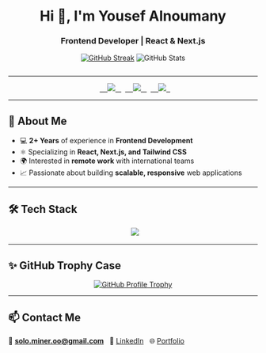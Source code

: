 <h1 align="center">Hi 👋, I'm Yousef Alnoumany</h1>
<h3 align="center">Frontend Developer | React & Next.js </h3>

<p align="center">
<a href="https://git.io/streak-stats"><img src="https://streak-stats.demolab.com?user=ousey-ousey&theme=dark&border_radius=7" alt="GitHub Streak" /></a>
    <img src="https://github-readme-stats.vercel.app/api?username=ousey-ousey&show_icons=true&theme=dark" alt="GitHub Stats" />
 
  
  <br>

  <div style="display: flex; justify-content: center; gap: 15px; flex-wrap: wrap;">

  </div>
</p>

---

<p align="center">
  <a href="https://yalnoumany.vercel.app" target="_blank">
    <img src="https://img.shields.io/badge/Portfolio-Visit%20Now-48A0E4?style=for-the-badge&logo=vercel" />
  </a>
  <a href="https://linkedin.com/in/yousef-alnoumany" target="_blank">
    <img src="https://img.shields.io/badge/LinkedIn-Profile-0A66C2?style=for-the-badge&logo=linkedin" />
  </a>
  <a href="mailto:solo.miner.oo@gmail.com">
    <img src="https://img.shields.io/badge/Email-Contact%20Me-EA4335?style=for-the-badge&logo=gmail" />
  </a>
</p>

---

## 🚀 About Me  
- 💻 **2+ Years** of experience in **Frontend Development**  
- ⚛ Specializing in **React, Next.js, and Tailwind CSS**  
- 🌍 Interested in **remote work** with international teams  
- 📈 Passionate about building **scalable, responsive** web applications  


---

## 🛠 Tech Stack  
<p align="center">
  <img src="https://skillicons.dev/icons?i=html,css,js,ts,react,nextjs,materialui,tailwind,git,github,vscode" />
</p>

---

## ✨ GitHub Trophy Case
<p align="center">
  <a href="https://github.com/ryo-ma/github-profile-trophy">
    <img src="https://github-profile-trophy.vercel.app/?username=ousey-ousey&theme=dracula" alt="GitHub Profile Trophy" />
  </a>
</p>

---

## 📫 Contact Me  
📧 **solo.miner.oo@gmail.com**  
🔗 [LinkedIn](https://linkedin.com/in/yousef-alnoumany)  
🌐 [Portfolio](https://yalnoumany.vercel.app)
